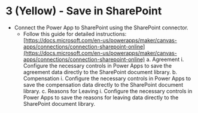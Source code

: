 # 3 (Yellow) - Save in SharePoint

- Connect the Power App to SharePoint using the SharePoint connector.
    - Follow this guide for detailed instructions: [https://docs.microsoft.com/en-us/powerapps/maker/canvas-apps/connections/connection-sharepoint-online](https://docs.microsoft.com/en-us/powerapps/maker/canvas-apps/connections/connection-sharepoint-online)
    a. Agreement
    i. Configure the necessary controls in Power Apps to save the agreement data directly to the SharePoint document library.
    b. Compensation
    i. Configure the necessary controls in Power Apps to save the compensation data directly to the SharePoint document library.
    c. Reasons for Leaving
    i. Configure the necessary controls in Power Apps to save the reasons for leaving data directly to the SharePoint document library.